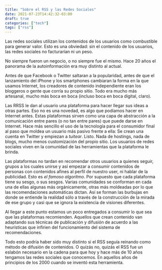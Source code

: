 ```yaml
---
title: "Sobre el RSS y las Redes Sociales"
date: 2021-07-23T14:42:32-03:00
draft: true 
categories: ["tech"]
tags: ["rss"]
---
```


Las redes sociales utilizan los contenidos de los usuarios como combustible
para generar valor. Esto es una obviedad: sin el contenido de los usuarios, las
redes sociales no facturarían ni un peso. 

No siempre fueron un negocio, o no siempre fue el mismo. Hace 20 años el
panorama de la autoinformación era muy distinto al actual. 

Antes de que Facebook o Twitter saltaran a la popularidad, antes de que el lanzamiento del
iPhone y los smartphones cambiaran la forma en la que usamos Internet, los
creadores de contenido independiente eran los bloggeros o gente que corría su
propio sitio. Todo era mucho más artesanal, mucho más boca en boca (incluso
boca en boca digital, claro). 

Las RRSS le dan al usuario una plataforma para hacer llegar sus
ideas a otras partes. Eso no es una novedad, es algo que podíamos hacer en
Internet antes. Estas plataformas sirven como una capa de abstracción a la
comunicación entre pares (o no tan entre pares) que puede darse en Internet. Hace más sencillo el uso
de la tecnología para el consumidor final al paso que moldea un usuario más
pasivo frente a ella: Se crean una cuenta en Twitter y empiezan a _tuitear_.
Listo. Nada de hostings, nada de blogs, mucho menos customización del propio
sitio. Los usuarios de redes sociales viven en la comunidad de las herramientas
que la plataforma le brinda. 

Las plataformas no tardan en recomendar otros usuarios a quienes seguir,
grupos a los cuales unirse y así empezar a consumir contenidos de personas con
contenidos afines al perfil de nuestro user, ni hablar de la publicidad. Esto
es _el famoso algoritmo_. Por supuesto que cada plataforma tiene su sesgo, o
sus sesgos. Varias comunidades se conforman en cada una de ellas algunas más
orgánicamente, otras más moldeadas por lo que las recomendaciones automáticas
dictan. Así se forman las burbujas en donde se entiende la realidad sólo a través de la
construcción de la mirada de ese grupo y casi que se ignora la existencia de
visiones diferentes.

Al llegar a este punto estamos un poco entregados a consumir lo que sea que las
plataformas recomienden. Aquellos que crean contenido van adaptando sus
técnicas de publicación y difusión de acuerdo a las heurísticas que
infirien del funcionamiento del sistema de recomendaciones. 

Todo esto podría haber sido muy distinto si el RSS seguía reinando como método
de difusión de contenidos. O quizás no, quizás el RSS fue un eslabón necesario
en la cadena para que hoy y hace más de 10 años tengamos las redes sociales que
conocemos. En aquellos años de principios de los 2000 cuando se inventó esta
herramienta. 
